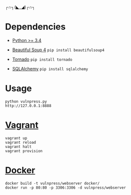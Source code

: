 ┌∩┐(◣_◢)┌∩┐

# Dependencies

- [Python >= 3.4](https://www.python.org/downloads)

- [Beautiful Soup 4](https://www.crummy.com/software/BeautifulSoup/bs4/doc) `pip install beautifulsoup4`

- [Tornado](http://www.tornadoweb.org/en/stable) `pip install tornado`

- [SQLAlchemy](http://www.sqlalchemy.org) `pip install sqlalchemy`

# Usage
```
python vulnpress.py
http://127.0.0.1:8888
```

# [Vagrant](https://www.vagrantup.com/docs/cli)
```
vagrant up
vagrant reload
vagrant halt
vagrant provision
```

# [Docker](https://www.docker.com)
```
docker build -t vulnpress/webserver docker/
docker run -p 80:80 -p 3306:3306 -d vulnpress/webserver
```
